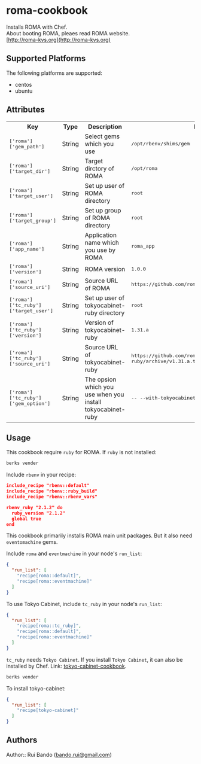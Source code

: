 # roma-cookbook

Installs ROMA with Chef.  
About booting ROMA, pleaes read ROMA website.  
[http://roma-kvs.org](http://roma-kvs.org)

## Supported Platforms

The following platforms are supported:
* centos
* ubuntu

## Attributes

<table>
  <tr>
    <th>Key</th>
    <th>Type</th>
    <th>Description</th>
    <th>Default</th>
  </tr>
  <tr>
    <td><tt>['roma']['gem_path']</tt></td>
    <td>String</td>
    <td>Select gems which you use</td>
    <td><tt>/opt/rbenv/shims/gem</tt></td>
  </tr>
  <tr>
    <td><tt>['roma']['target_dir']</tt></td>
    <td>String</td>
    <td>Target dirctory of ROMA</td>
    <td><tt>/opt/roma</tt></td>
  </tr>
  <tr>
    <td><tt>['roma']['target_user']</tt></td>
    <td>String</td>
    <td>Set up user of ROMA directory</td>
    <td><tt>root</tt></td>
  </tr>
  <tr>
    <td><tt>['roma']['target_group']</tt></td>
    <td>String</td>
    <td>Set up group of ROMA directory</td>
    <td><tt>root</tt></td>
  </tr>
  <tr>
    <td><tt>['roma']['app_name']</tt></td>
    <td>String</td>
    <td>Application name which you use by ROMA</td>
    <td><tt>roma_app</tt></td>
  </tr>
  <tr>
    <td><tt>['roma']['version']</tt></td>
    <td>String</td>
    <td>ROMA version</td>
    <td><tt>1.0.0</tt></td>
  </tr>
  <tr>
    <td><tt>['roma']['source_uri']</tt></td>
    <td>String</td>
    <td>Source URL of ROMA</td>
    <td><tt>https://github.com/roma/roma/archive/v1.0.0.tar.gz</tt></td>
  </tr>
  <tr>
    <td><tt>['roma']['tc_ruby']['target_user']</tt></td>
    <td>String</td>
    <td>Set up user of tokyocabinet-ruby directory</td>
    <td><tt>root</tt></td>
  </tr>
  <tr>
    <td><tt>['roma']['tc_ruby']['version']</tt></td>
    <td>String</td>
    <td>Version of tokyocabinet-ruby</td>
    <td><tt>1.31.a</tt></td>
  </tr>
  <tr>
    <td><tt>['roma']['tc_ruby']['source_uri']</tt></td>
    <td>String</td>
    <td>Source URL of tokyocabinet-ruby</td>
    <td><tt>https://github.com/roma/tokyocabinet-ruby/archive/v1.31.a.tar.gz</tt></td>
  </tr>
  <tr>
    <td><tt>['roma']['tc_ruby']['gem_option']</tt></td>
    <td>String</td>
    <td>The opsion which you use when you install tokyocabinet-ruby</td>
    <td><tt>-- --with-tokyocabinet-dir=/usr/local/libexec</tt></td>
  </tr>
</table>

## Usage

This cookbook require `ruby` for ROMA. If `ruby` is not installed:

```bash
berks vender
```
Include `rbenv` in your recipe:

```json
include_recipe "rbenv::default"
include_recipe "rbenv::ruby_build"
include_recipe "rbenv::rbenv_vars"

rbenv_ruby "2.1.2" do
  ruby_version "2.1.2"
  global true
end
```

This cookbook primarily installs ROMA main unit packages. But it also need `eventomachine` gems.

Include `roma` and `eventmachine` in your node's `run_list`:

```json
{
  "run_list": [
    "recipe[roma::default]",
    "recipe[roma::eventmachine]"
  ]
}
```

To use Tokyo Cabinet, include `tc_ruby` in your node's `run_list`:

```json
{
  "run_list": [
    "recipe[roma::tc_ruby]",
    "recipe[roma::default]",
    "recipe[roma::eventmachine]"
  ]
}
```

`tc_ruby` needs `Tokyo Cabinet`. If you install `Tokyo Cabinet`, it can also be installed by Chef.
Link: [tokyo-cabinet-cookbook](https://github.com/roma/tokyo-cabinet-cookbook).

```bash
berks vender
```

To install tokyo-cabinet:

```json
{
  "run_list": [
    "recipe[tokyo-cabinet]"
  ]
}
```


## Authors

Author:: Rui Bando (bando.rui@gmail.com)
